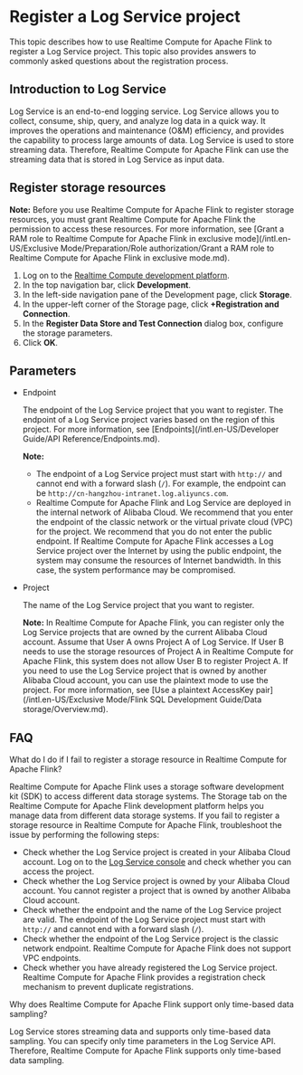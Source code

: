 # Register a Log Service project

This topic describes how to use Realtime Compute for Apache Flink to register a Log Service project. This topic also provides answers to commonly asked questions about the registration process.

## Introduction to Log Service

Log Service is an end-to-end logging service. Log Service allows you to collect, consume, ship, query, and analyze log data in a quick way. It improves the operations and maintenance \(O&M\) efficiency, and provides the capability to process large amounts of data. Log Service is used to store streaming data. Therefore, Realtime Compute for Apache Flink can use the streaming data that is stored in Log Service as input data.

## Register storage resources

**Note:** Before you use Realtime Compute for Apache Flink to register storage resources, you must grant Realtime Compute for Apache Flink the permission to access these resources. For more information, see [Grant a RAM role to Realtime Compute for Apache Flink in exclusive mode](/intl.en-US/Exclusive Mode/Preparation/Role authorization/Grant a RAM role to Realtime Compute for Apache Flink in exclusive mode.md).

1.  Log on to the [Realtime Compute development platform](https://stream-ap-southeast-3.console.aliyun.com).
2.  In the top navigation bar, click **Development**.
3.  In the left-side navigation pane of the Development page, click **Storage**.
4.  In the upper-left corner of the Storage page, click **+Registration and Connection**.
5.  In the **Register Data Store and Test Connection** dialog box, configure the storage parameters.
6.  Click **OK**.

## Parameters

-   Endpoint

    The endpoint of the Log Service project that you want to register. The endpoint of a Log Service project varies based on the region of this project. For more information, see [Endpoints](/intl.en-US/Developer Guide/API Reference/Endpoints.md).

    **Note:**

    -   The endpoint of a Log Service project must start with `http://` and cannot end with a forward slash \(`/`\). For example, the endpoint can be `http://cn-hangzhou-intranet.log.aliyuncs.com`.
    -   Realtime Compute for Apache Flink and Log Service are deployed in the internal network of Alibaba Cloud. We recommend that you enter the endpoint of the classic network or the virtual private cloud \(VPC\) for the project. We recommend that you do not enter the public endpoint. If Realtime Compute for Apache Flink accesses a Log Service project over the Internet by using the public endpoint, the system may consume the resources of Internet bandwidth. In this case, the system performance may be compromised.
-   Project

    The name of the Log Service project that you want to register.

    **Note:** In Realtime Compute for Apache Flink, you can register only the Log Service projects that are owned by the current Alibaba Cloud account. Assume that User A owns Project A of Log Service. If User B needs to use the storage resources of Project A in Realtime Compute for Apache Flink, this system does not allow User B to register Project A. If you need to use the Log Service project that is owned by another Alibaba Cloud account, you can use the plaintext mode to use the project. For more information, see [Use a plaintext AccessKey pair](/intl.en-US/Exclusive Mode/Flink SQL Development Guide/Data storage/Overview.md).


## FAQ

What do I do if I fail to register a storage resource in Realtime Compute for Apache Flink?

Realtime Compute for Apache Flink uses a storage software development kit \(SDK\) to access different data storage systems. The Storage tab on the Realtime Compute for Apache Flink development platform helps you manage data from different data storage systems. If you fail to register a storage resource in Realtime Compute for Apache Flink, troubleshoot the issue by performing the following steps:

-   Check whether the Log Service project is created in your Alibaba Cloud account. Log on to the [Log Service console](https://sls.console.aliyun.com/) and check whether you can access the project.
-   Check whether the Log Service project is owned by your Alibaba Cloud account. You cannot register a project that is owned by another Alibaba Cloud account.
-   Check whether the endpoint and the name of the Log Service project are valid. The endpoint of the Log Service project must start with `http://` and cannot end with a forward slash \(`/`\).
-   Check whether the endpoint of the Log Service project is the classic network endpoint. Realtime Compute for Apache Flink does not support VPC endpoints.
-   Check whether you have already registered the Log Service project. Realtime Compute for Apache Flink provides a registration check mechanism to prevent duplicate registrations.

Why does Realtime Compute for Apache Flink support only time-based data sampling?

Log Service stores streaming data and supports only time-based data sampling. You can specify only time parameters in the Log Service API. Therefore, Realtime Compute for Apache Flink supports only time-based data sampling.

